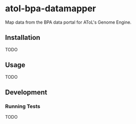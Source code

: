# atol-bpa-datamapper

Map data from the BPA data portal for AToL's Genome Engine.

## Installation

TODO

## Usage

TODO

## Development

### Running Tests

TODO
